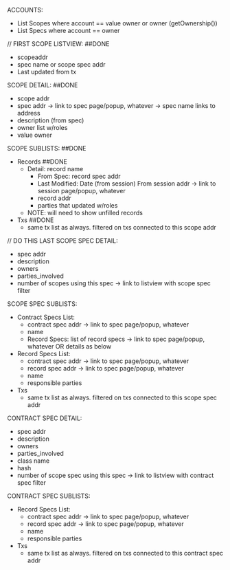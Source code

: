 ACCOUNTS:
* List Scopes where account == value owner or owner (getOwnership())
* List Specs where account == owner

// FIRST
SCOPE LISTVIEW: ##DONE
* scopeaddr
* spec name or scope spec addr
* Last updated from tx

SCOPE DETAIL: ##DONE
* scope addr
* spec addr -> link to spec page/popup, whatever -> spec name links to address
* description (from spec)
* owner list w/roles
* value owner

SCOPE SUBLISTS: ##DONE
* Records ##DONE
  * Detail: record name
    * From Spec: record spec addr
    * Last Modified: Date (from session) From session addr -> link to session page/popup, whatever
    * record addr
    * parties that updated w/roles
  * NOTE: will need to show unfilled records
* Txs ##DONE
  * same tx list as always. filtered on txs connected to this scope addr
  

// DO THIS LAST
SCOPE SPEC DETAIL:
* spec addr
* description
* owners
* parties_involved
* number of scopes using this spec -> link to listview with scope spec filter

SCOPE SPEC SUBLISTS:
* Contract Specs List:
  * contract spec addr  -> link to spec page/popup, whatever
  * name
  * Record Specs: list of record specs -> link to spec page/popup, whatever OR details as below
* Record Specs List:
  * contract spec addr -> link to spec page/popup, whatever
  * record spec addr -> link to spec page/popup, whatever
  * name
  * responsible parties
* Txs
  * same tx list as always. filtered on txs connected to this scope spec addr

CONTRACT SPEC DETAIL:
* spec addr
* description
* owners
* parties_involved
* class name
* hash
* number of scope spec using this spec  -> link to listview with contract spec filter

CONTRACT SPEC SUBLISTS:
* Record Specs List:
  * contract spec addr -> link to spec page/popup, whatever
  * record spec addr -> link to spec page/popup, whatever
  * name
  * responsible parties
* Txs
  * same tx list as always. filtered on txs connected to this contract spec addr

